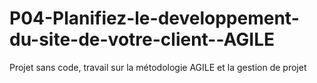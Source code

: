 # P04-Planifiez-le-developpement-du-site-de-votre-client--AGILE
Projet sans code, travail sur la métodologie AGILE et la gestion de projet
